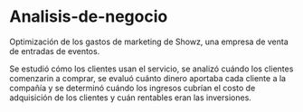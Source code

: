 # Analisis-de-negocio
Optimización de los gastos de marketing de Showz, una empresa de venta de entradas de eventos.

Se estudió cómo los clientes usan el servicio, se analizó cuándo los clientes comenzarin a comprar, se evaluó cuánto dinero aportaba cada cliente a la compañía y se determinó cuándo los ingresos cubrían el costo de adquisición de los clientes y cuán rentables eran las inversiones.
